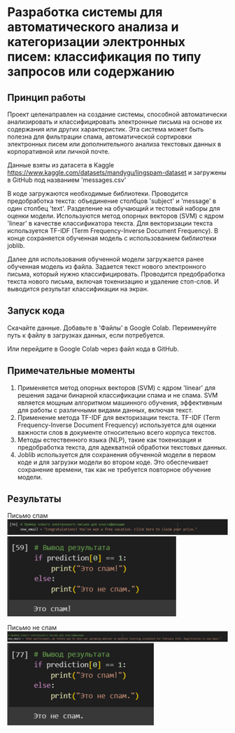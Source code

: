 # Разработка системы для автоматического анализа и категоризации электронных писем: классификация по типу запросов или содержанию
## Принцип работы
Проект целенаправлен на создание системы, способной автоматически анализировать и классифицировать электронные письма на основе их содержания или других характеристик. Эта система может быть полезна для фильтрации спама, автоматической сортировки электронных писем или дополнительного анализа текстовых данных в корпоративной или личной почте.

Данные взяты из датасета в Kaggle https://www.kaggle.com/datasets/mandygu/lingspam-dataset и загружены в GitHub под названием 'messages.csv'

В коде загружаются необходимые библиотеки. Проводится предобработка текста: объединение столбцов 'subject' и 'message' в один столбец 'text'. Разделение на обучающий и тестовый наборы для оценки модели. Используются метод опорных векторов (SVM) с ядром 'linear' в качестве классификатора текста. Для векторизации текста используется TF-IDF (Term Frequency-Inverse Document Frequency). В конце сохраняется обученная модель с использованием библиотеки joblib.

Далее для использования обученной модели загружается ранее обученная модель из файла. Задается текст нового электронного письма, который нужно классифицировать. Проводится предобработка текста нового письма, включая токенизацию и удаление стоп-слов. И выводится результат классификации на экран.
## Запуск кода
Скачайте данные. Добавьте в 'Файлы' в Google Colab. Переименуйте путь к файлу в загрузках данных, если потребуется.

Или перейдите в Google Colab через файл кода в GitHub.

## Примечательные моменты
1. Применяется метод опорных векторов (SVM) с ядром 'linear' для решения задачи бинарной классификации спама и не спама.
SVM является мощным алгоритмом машинного обучения, эффективным для работы с различными видами данных, включая текст.
2. Применение метода TF-IDF для векторизации текста. TF-IDF (Term Frequency-Inverse Document Frequency) используется для оценки важности слов в документе относительно всего корпуса текстов.
3. Методы естественного языка (NLP), такие как токенизация и предобработка текста, для адекватной обработки текстовых данных.
4. Joblib используется для сохранения обученной модели в первом коде и для загрузки модели во втором коде. Это обеспечивает сохранение времени, так как не требуется повторное обучение модели.

## Результаты
Письмо спам
![Alt-текст](Result_1.1.png )
![Alt-текст](Result1.2.png )

Письмо не спам
![Alt-текст](Result_2.1.png )
![Alt-текст](Result_2.2.png )

